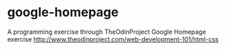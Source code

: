 # google-homepage
A programming exercise through TheOdinProject
Google Homepage exercise
http://www.theodinproject.com/web-development-101/html-css
